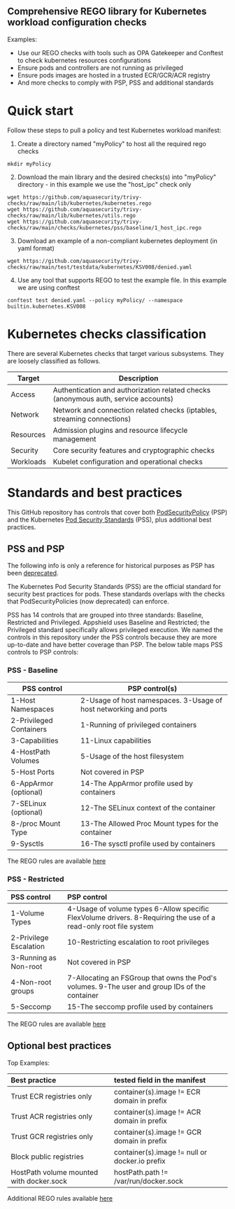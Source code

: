 ## Comprehensive REGO library for Kubernetes workload configuration checks

Examples:
- Use our REGO checks with tools such as OPA Gatekeeper and Conftest to check kubernetes resources configurations
- Ensure pods and controllers are not running as privileged
- Ensure pods images are hosted in a trusted ECR/GCR/ACR registry
- And more checks to comply with PSP, PSS and additional standards

# Quick start
Follow these steps to pull a policy and test Kubernetes workload manifest:

1. Create a directory named "myPolicy" to host all the required rego checks

```
mkdir myPolicy
```
2. Download the main library and the desired checks(s) into "myPolicy" directory - in this example we use the "host_ipc" check only
```
wget https://github.com/aquasecurity/trivy-checks/raw/main/lib/kubernetes/kubernetes.rego
wget https://github.com/aquasecurity/trivy-checks/raw/main/lib/kubernetes/utils.rego
wget https://github.com/aquasecurity/trivy-checks/raw/main/checks/kubernetes/pss/baseline/1_host_ipc.rego
```
3. Download an example of a non-compliant kubernetes deployment (in yaml format) 
```
wget https://github.com/aquasecurity/trivy-checks/raw/main/test/testdata/kubernetes/KSV008/denied.yaml
```
4. Use any tool that supports REGO to test the example file. In this example we are using conftest
```
conftest test denied.yaml --policy myPolicy/ --namespace builtin.kubernetes.KSV008
```

# Kubernetes checks classification
There are several Kubernetes checks that target various subsystems. They are loosely classified as follows.

| Target    | Description                                                                        |
|-----------|------------------------------------------------------------------------------------|
| Access    | Authentication and authorization related checks (anonymous auth, service accounts) |
| Network   | Network and connection related checks (iptables, streaming connections)            |
| Resources | Admission plugins and resource lifecycle management                                |
| Security  | Core security features and cryptographic checks                                    |
| Workloads | Kubelet configuration and operational checks                                       |


# Standards and best practices
This GitHub repository has controls that cover both [PodSecurityPolicy](https://kubernetes.io/docs/concepts/policy/pod-security-policy/) (PSP) and the Kubernetes [Pod Security Standards](https://kubernetes.io/docs/concepts/security/pod-security-standards/) (PSS), plus additional best practices.

## PSS and PSP
The following info is only a reference for historical purposes as PSP has been [deprecated](https://kubernetes.io/blog/2021/04/06/podsecuritypolicy-deprecation-past-present-and-future/).

The Kubernetes Pod Security Standards (PSS) are the official standard for security best practices for pods. These standards overlaps with the checks that PodSecurityPolicies (now deprecated) can enforce.

PSS has 14 controls that are grouped into three standards: Baseline, Restricted and Privileged. Appshield uses Baseline and Restricted; the Privileged standard specifically allows privileged execution. We named the controls in this repository under the PSS controls because they are more up-to-date and have better coverage than PSP. The below table maps PSS controls to PSP controls:

### PSS - Baseline

| PSS control             | PSP control(s)                                                   |
|-------------------------|------------------------------------------------------------------|
 | 1-Host Namespaces       | 2-Usage of host namespaces. 3-Usage of host networking and ports |
 | 2-Privileged Containers | 	1-Running of privileged containers                              |
 | 3-Capabilities          | 11-Linux capabilities                                            |
 | 4-HostPath Volumes      | 5-Usage of the host filesystem                                   |
 | 5-Host Ports            | Not covered in PSP                                               |
 | 6-AppArmor (optional)	  | 14-The AppArmor profile used by containers                       |
 | 7-SELinux (optional)	   | 12-The SELinux context of the container                          |
 | 8-/proc Mount Type	     | 13-The Allowed Proc Mount types for the container                |
 | 9-Sysctls	              | 16-The sysctl profile used by containers                         |

The REGO rules are available [here](https://github.com/aquasecurity/trivy-checks/tree/main/checks/kubernetes/policies/pss)

### PSS - Restricted

| PSS control             | PSP control                                                                                                      |
|:------------------------|:-----------------------------------------------------------------------------------------------------------------|
 | 1-Volume Types          | 4-Usage of volume types 6-Allow specific FlexVolume drivers. 8-Requiring the use of a read-only root file system |
 | 2-Privilege Escalation  | 10-Restricting escalation to root privileges                                                                     |
 | 3-Running as Non-root   | Not covered in PSP                                                                                               |
 | 4-Non-root groups       | 7-Allocating an FSGroup that owns the Pod's volumes. 9-The user and group IDs of the container                   |
 | 5-Seccomp               | 15-The seccomp profile used by containers                                                                        |

The REGO rules are available [here](https://github.com/aquasecurity/trivy-checks/tree/main/checks/kubernetes/policies/pss)

## Optional best practices

Top Examples:

| Best practice                            | tested field in the manifest                   |
|:-----------------------------------------|:-----------------------------------------------|
| Trust ECR registries only                | container(s).image != ECR domain in prefix     |  
| Trust ACR registries only                | container(s).image != ACR domain in prefix     |
| Trust GCR registries only                | container(s).image != GCR domain in prefix     | 
| Block public registries                  | container(s).image != null or docker.io prefix |
| HostPath volume mounted with docker.sock | hostPath.path != /var/run/docker.sock          |

Additional REGO rules available [here](https://github.com/aquasecurity/trivy-checks/tree/main/checks/kubernetes/policies/advanced/optional)
